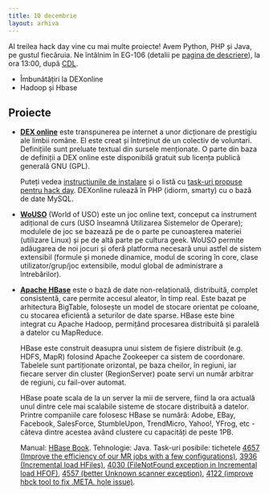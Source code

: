 ```yaml
---
title: 10 decembrie
layout: arhiva
---
```


Al treilea hack day vine cu mai multe proiecte! Avem Python, PHP și
Java, pe gustul fiecăruia. Ne întâlnim în EG-106 (detalii pe [pagina de
descriere](/descriere.html)), la ora 13:00, după
[CDL](http://cdl.rosedu.org/2011-fall/).

* Îmbunătățiri la DEXonline
* Hadoop și Hbase


## Proiecte

* **[DEX online][]** este transpunerea pe internet a unor
  dicționare de prestigiu ale limbii române. El este creat și întreținut
  de un colectiv de voluntari.  Definițiile sunt preluate textual din
  sursele menționate. O parte din baza de definiții a DEX online este
  disponibilă gratuit sub licența publică generală GNU (GPL).

  Puteți vedea [instrucțiunile de instalare][dexonline-install] și o
  listă cu [task-uri propuse pentru hack day][dexonline-tasks].
  DEXonline rulează în PHP (idiorm, smarty) cu o bază de date MySQL.

[dex online]: http://dexonline.ro/
[dexonline-install]: http://wiki.dexonline.ro/wiki/AccesLaCodulSurs%C4%83
[dexonline-tasks]: http://wiki.dexonline.ro/wiki/ROSEdu


* **[WoUSO][]** (World of USO) este un joc online text, conceput ca
  instrument adițional de curs (USO înseamnă Utilizarea Sistemelor de
  Operare); modulele de joc se bazează pe de o parte pe cunoașterea
  materiei (utilizare Linux) și pe de altă parte pe cultura geek. WoUSO
  permite adăugarea de noi jocuri și oferă platforma necesară unui
  astfel de sistem extensibil (formule și monede dinamice, modul de
  scoring în core, clase utilizator/grup/joc extensibile, modul global
  de administrare a întrebărilor).

[wouso]: https://wouso.rosedu.org/


* **[Apache HBase][hbase]** este o bază de date non-relațională,
  distribuită, complet consistentă, care permite accesul aleator, în
  timp real. Este bazat pe arhitectura BigTable, folosește un model de
  stocare orientat pe coloane, cu stocarea eficientă a seturilor de date
  sparse. HBase este bine integrat cu Apache Hadoop, permițând
  procesarea distribuită și paralelă a datelor cu MapReduce.

  HBase este construit deasupra unui sistem de fișiere distribuit (e.g.
  HDFS, MapR) folosind Apache Zookeeper ca sistem de coordonare.
  Tabelele sunt partiționate orizontal, pe baza cheilor, în regiuni, iar
  fiecare server din cluster (RegionServer) poate servi un număr
  arbitrar de regiuni, cu fail-over automat.

  HBase poate scala de la un server la mii de servere, fiind la ora
  actuală unul dintre cele mai scalabile sisteme de stocare distribuită
  a datelor. Printre companiile care folosesc HBase se numără: Adobe,
  EBay, Facebook, SalesForce, StumbleUpon, TrendMicro, Yahoo!, YFrog,
  etc - câteva dintre acestea având clustere cu capacități de peste 1PB.

  Manual: [HBase Book][]. Tehnologie: Java. Task-uri posibile: tichetele
  [4657 (Improve the efficiency of our MR jobs with a few
  configurations)](https://issues.apache.org/jira/browse/HBASE-4657),
  [3936 (Incremental load
  HFiles)](https://issues.apache.org/jira/browse/HBASE-3936),
  [4030 (FileNotFound exception in Incremental load
  HFOF)](https://issues.apache.org/jira/browse/HBASE-4030),
  [4557 (better Unknown scanner
  exception)](https://issues.apache.org/jira/browse/HBASE-4557),
  [4122 (improve hbck tool to fix .META. hole
  issue)](https://issues.apache.org/jira/browse/HBASE-4122).

[hbase]: http://hbase.apache.org/
[hbase book]: http://hbase.apache.org/book/book.html
